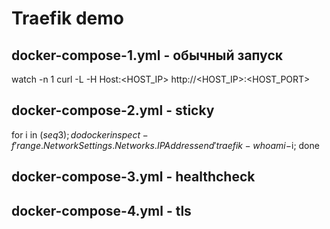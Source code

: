 # Traefik demo
## docker-compose-1.yml - обычный запуск
watch -n 1 curl -L -H Host:<HOST_IP> http://<HOST_IP>:<HOST_PORT>
## docker-compose-2.yml - sticky
for i in $(seq 3); do docker inspect -f '{{range .NetworkSettings.Networks}}{{.IPAddress}}{{end}}' traefik-whoami-$i; done
## docker-compose-3.yml - healthcheck
## docker-compose-4.yml - tls





